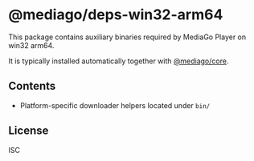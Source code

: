 # @mediago/deps-win32-arm64

This package contains auxiliary binaries required by MediaGo Player on win32 arm64.

It is typically installed automatically together with [@mediago/core](https://www.npmjs.com/package/@mediago/core).

## Contents

- Platform-specific downloader helpers located under `bin/`

## License

ISC
